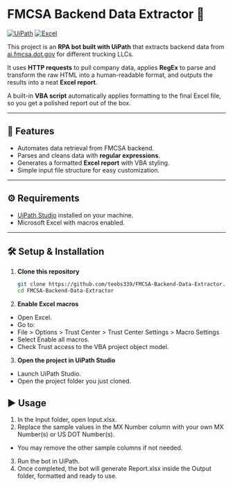 # FMCSA Backend Data Extractor 🚚

[![UiPath](https://img.shields.io/badge/UiPath-RPA-blue)](https://www.uipath.com/) 
[![Excel](https://img.shields.io/badge/Excel-Macros-green)](https://www.microsoft.com/en-us/microsoft-365/excel)

This project is an **RPA bot built with UiPath** that extracts backend data from [ai.fmcsa.dot.gov](https://ai.fmcsa.dot.gov/) for different trucking LLCs.  

It uses **HTTP requests** to pull company data, applies **RegEx** to parse and transform the raw HTML into a human-readable format, and outputs the results into a neat **Excel report**.  

A built-in **VBA script** automatically applies formatting to the final Excel file, so you get a polished report out of the box.  

---

## 📂 Features
- Automates data retrieval from FMCSA backend.  
- Parses and cleans data with **regular expressions**.  
- Generates a formatted **Excel report** with VBA styling.  
- Simple input file structure for easy customization.  

---

## ⚙️ Requirements
- [UiPath Studio](https://www.uipath.com/) installed on your machine.  
- Microsoft Excel with macros enabled.  

---

## 🛠️ Setup & Installation
1. **Clone this repository**  
   ```bash
   git clone https://github.com/teebs339/FMCSA-Backend-Data-Extractor.git
   cd FMCSA-Backend-Data-Extractor
2. **Enable Excel macros**
- Open Excel.
- Go to:
- File > Options > Trust Center > Trust Center Settings > Macro Settings
- Select Enable all macros.
- Check Trust access to the VBA project object model.

3. **Open the project in UiPath Studio**
- Launch UiPath Studio.
- Open the project folder you just cloned.

## ▶️ Usage
1. In the Input folder, open Input.xlsx.
2. Replace the sample values in the MX Number column with your own MX Number(s) or US DOT Number(s).
- You may remove the other sample columns if not needed.
3. Run the bot in UiPath.
4. Once completed, the bot will generate Report.xlsx inside the Output folder, formatted and ready to use.
